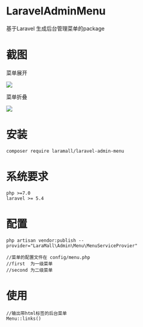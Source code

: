 # LaravelAdminMenu
<p>基于Laravel 生成后台管理菜单的package<p>

# 截图

<p>菜单展开</p>

<img src="https://laravip.com/github/admin-menu1.png">

<p>菜单折叠</p>
<img src="https://laravip.com/github/admin-menu2.png">

# 安装
````
composer require laramall/laravel-admin-menu
````

# 系统要求
````
php >=7.0
laravel >= 5.4
````

# 配置
````
php artisan vendor:publish --provider="LaraMall\Admin\Menu\MenuServiceProvier"

//菜单的配置文件在 config/menu.php
//first  为一级菜单
//second 为二级菜单

````

# 使用
````
//输出带html标签的后台菜单
Menu::links()
````

